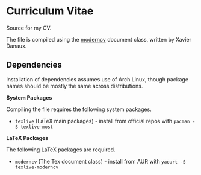 Curriculum Vitae
=================

Source for my CV.

The file is compiled using the [moderncv](http://www.ctan.org/pkg/moderncv) document class, written by Xavier Danaux.


Dependencies
----------------

Installation of dependencies assumes use of Arch Linux, though package names should be mostly the same across distributions.


**System Packages**

Compiling the file requires the following system packages. 

* `texlive` (LaTeX main packages) - install from official repos with `pacman -S texlive-most`


**LaTeX Packages**

The following LaTeX packages are required.

* `moderncv` (The Tex document class) - install from AUR with `yaourt -S texlive-moderncv`
